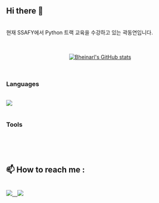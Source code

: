 ## Hi there 👋
 <br />
 현재 SSAFY에서 Python 트랙 교육을 수강하고 있는 곽동연입니다.   
<br />
<br />
<br />

<center>

[![Bheinarl's GitHub stats](https://github-readme-stats.vercel.app/api?username=Bheinarl&include_all_commits=true&theme=highcontrast&hide_border=true&count_private=true)](https://github.com/Bheinarl/github-readme-stats)

</center>   

<br />

### Languages   
<br />
<img src="https://img.shields.io/badge/Python-fcd142?&logo=python">   
<br />
<br />   

### Tools   
<br />
<br />
<br />

## 📫 How to reach me : 
<br />
<a href="mailto:kdytree10@gmail.com" target="_blank"><img src="https://img.shields.io/badge/kdytree10@gmail.com-ffffff?&logo=gmail"> <a href="https://clumsy-marimba-0f6.notion.site/SSAFY-94a579c0bee24b63ba72d7945ac5ba92" target="_blank"><img src="https://img.shields.io/badge/Notion-ffffff?&logo=notion&logoColor=000000"/></a>


<!--
**Bheinarl/Bheinarl** is a ✨ _special_ ✨ repository because its `README.md` (this file) appears on your GitHub profile.

Here are some ideas to get you started:

- 🔭 I’m currently working on ...
- 🌱 I’m currently learning ...
- 👯 I’m looking to collaborate on ...
- 🤔 I’m looking for help with ...
- 💬 Ask me about ...
- 📫 How to reach me: ...
- 😄 Pronouns: ...
- ⚡ Fun fact: ...
-->
